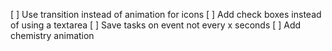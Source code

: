 [ ] Use transition instead of animation for icons
[ ] Add check boxes instead of using a textarea
[ ] Save tasks on event not every x seconds
[ ] Add chemistry animation
